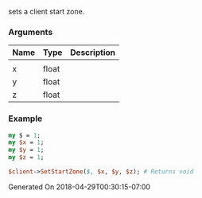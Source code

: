 sets a client start zone.
### Arguments
**Name**|**Type**|**Description**
:---|:---|:---
||
x|float|
y|float|
z|float|

### Example

```perl
my $ = 1;
my $x = 1;
my $y = 1;
my $z = 1;

$client->SetStartZone($, $x, $y, $z); # Returns void
```


Generated On 2018-04-29T00:30:15-07:00